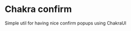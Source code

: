 # Chakra confirm

<!-- <a href="https://www.npmjs.com/package/chakra-next-link"><img src="https://img.shields.io/npm/v/chakra-next-link?style=flat"></a>
<a href="https://www.npmjs.com/package/chakra-next-link"><img src="https://img.shields.io/npm/dm/chakra-next-link?style=flat"></a> -->

Simple util for having nice confirm popups using ChakraUI

